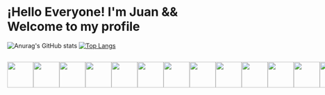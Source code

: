 # ¡Hello Everyone! I'm Juan && Welcome to my profile

![Anurag's GitHub stats](https://github-readme-stats.vercel.app/api?username=juanjosalco&theme=radical&show_icons=true&hide=contribs)
[![Top Langs](https://github-readme-stats.vercel.app/api/top-langs/?username=juanjosalco&layout=compact)](https://github.com/anuraghazra/github-readme-stats)

##

<div style="display: flex">
  <img width="60px" src="https://cdn.jsdelivr.net/gh/devicons/devicon/icons/html5/html5-original.svg" />
  <img width="60px" src="https://cdn.jsdelivr.net/gh/devicons/devicon/icons/css3/css3-original.svg" />
  <img width="60px" src="https://cdn.jsdelivr.net/gh/devicons/devicon/icons/javascript/javascript-original.svg" />
  <img width="60px" src="https://cdn.jsdelivr.net/gh/devicons/devicon/icons/react/react-original-wordmark.svg" />
  <img width="60px" src="https://cdn.jsdelivr.net/gh/devicons/devicon/icons/bootstrap/bootstrap-original.svg" />
  <img width="60px" src="https://cdn.jsdelivr.net/gh/devicons/devicon/icons/mysql/mysql-original-wordmark.svg" />
  <img width="60px" src="https://cdn.jsdelivr.net/gh/devicons/devicon/icons/postgresql/postgresql-original-wordmark.svg" />
  <img width="60px" src="https://cdn.jsdelivr.net/gh/devicons/devicon/icons/docker/docker-original-wordmark.svg">  
  <img width="60px" src="https://cdn.jsdelivr.net/gh/devicons/devicon/icons/cplusplus/cplusplus-original.svg" />
  <img width="60px" src="https://cdn.jsdelivr.net/gh/devicons/devicon/icons/python/python-original.svg" />
  <img width="60px" src="https://cdn.jsdelivr.net/gh/devicons/devicon/icons/r/r-original.svg" />
  <img width="60px" src="https://cdn.jsdelivr.net/gh/devicons/devicon/icons/googlecloud/googlecloud-original.svg" />
  <img width="60px" src="https://cdn.jsdelivr.net/gh/devicons/devicon/icons/npm/npm-original-wordmark.svg" />
<div/>    

##

<div style="display: inline_block">
  <img src="https://img.shields.io/badge/Codeforces-445f9d?style=for-the-badge&logo=Codeforces&logoColor=white">
  <img src="https://img.shields.io/badge/-LeetCode-FFA116?style=for-the-badge&logo=LeetCode&logoColor=black">
  <img src="https://img.shields.io/badge/LinkedIn-0077B5?style=for-the-badge&logo=linkedin&logoColor=white">
  <img src="https://img.shields.io/badge/Instagram-E4405F?style=for-the-badge&logo=instagram&logoColor=white">
<div/>

##
  
![Snake animation](https://github.com/juanjosalco/juanjosalco/blob/output/github-contribution-grid-snake.svg)
